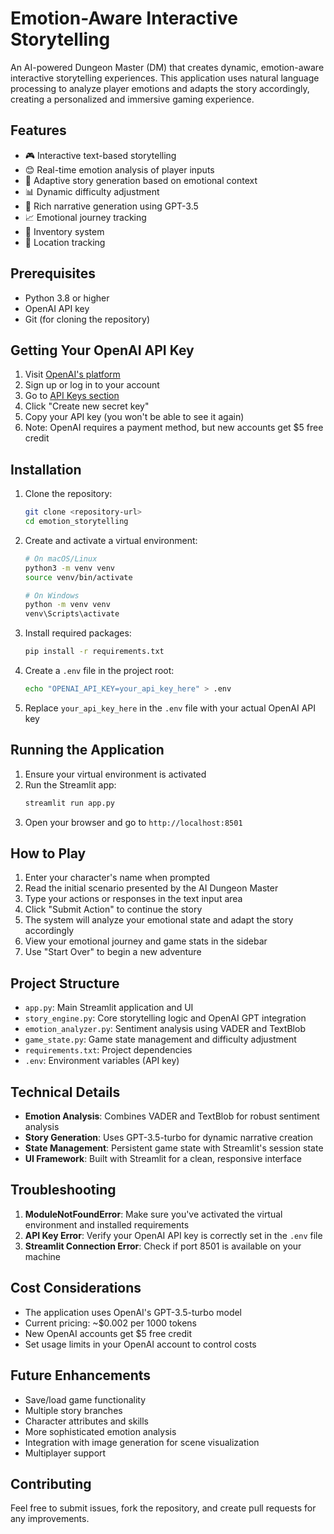 # Emotion-Aware Interactive Storytelling

An AI-powered Dungeon Master (DM) that creates dynamic, emotion-aware interactive storytelling experiences. This application uses natural language processing to analyze player emotions and adapts the story accordingly, creating a personalized and immersive gaming experience.

## Features

- 🎮 Interactive text-based storytelling
- 😊 Real-time emotion analysis of player inputs
- 🔄 Adaptive story generation based on emotional context
- 📊 Dynamic difficulty adjustment
- 🤖 Rich narrative generation using GPT-3.5
- 📈 Emotional journey tracking
- 🎒 Inventory system
- 📍 Location tracking

## Prerequisites

- Python 3.8 or higher
- OpenAI API key
- Git (for cloning the repository)

## Getting Your OpenAI API Key

1. Visit [OpenAI's platform](https://platform.openai.com/signup)
2. Sign up or log in to your account
3. Go to [API Keys section](https://platform.openai.com/api-keys)
4. Click "Create new secret key"
5. Copy your API key (you won't be able to see it again)
6. Note: OpenAI requires a payment method, but new accounts get $5 free credit

## Installation

1. Clone the repository:
   ```bash
   git clone <repository-url>
   cd emotion_storytelling
   ```

2. Create and activate a virtual environment:
   ```bash
   # On macOS/Linux
   python3 -m venv venv
   source venv/bin/activate

   # On Windows
   python -m venv venv
   venv\Scripts\activate
   ```

3. Install required packages:
   ```bash
   pip install -r requirements.txt
   ```

4. Create a `.env` file in the project root:
   ```bash
   echo "OPENAI_API_KEY=your_api_key_here" > .env
   ```

5. Replace `your_api_key_here` in the `.env` file with your actual OpenAI API key

## Running the Application

1. Ensure your virtual environment is activated
2. Run the Streamlit app:
   ```bash
   streamlit run app.py
   ```
3. Open your browser and go to `http://localhost:8501`

## How to Play

1. Enter your character's name when prompted
2. Read the initial scenario presented by the AI Dungeon Master
3. Type your actions or responses in the text input area
4. Click "Submit Action" to continue the story
5. The system will analyze your emotional state and adapt the story accordingly
6. View your emotional journey and game stats in the sidebar
7. Use "Start Over" to begin a new adventure

## Project Structure

- `app.py`: Main Streamlit application and UI
- `story_engine.py`: Core storytelling logic and OpenAI GPT integration
- `emotion_analyzer.py`: Sentiment analysis using VADER and TextBlob
- `game_state.py`: Game state management and difficulty adjustment
- `requirements.txt`: Project dependencies
- `.env`: Environment variables (API key)

## Technical Details

- **Emotion Analysis**: Combines VADER and TextBlob for robust sentiment analysis
- **Story Generation**: Uses GPT-3.5-turbo for dynamic narrative creation
- **State Management**: Persistent game state with Streamlit's session state
- **UI Framework**: Built with Streamlit for a clean, responsive interface

## Troubleshooting

1. **ModuleNotFoundError**: Make sure you've activated the virtual environment and installed requirements
2. **API Key Error**: Verify your OpenAI API key is correctly set in the `.env` file
3. **Streamlit Connection Error**: Check if port 8501 is available on your machine

## Cost Considerations

- The application uses OpenAI's GPT-3.5-turbo model
- Current pricing: ~$0.002 per 1000 tokens
- New OpenAI accounts get $5 free credit
- Set usage limits in your OpenAI account to control costs

## Future Enhancements

- Save/load game functionality
- Multiple story branches
- Character attributes and skills
- More sophisticated emotion analysis
- Integration with image generation for scene visualization
- Multiplayer support

## Contributing

Feel free to submit issues, fork the repository, and create pull requests for any improvements.

